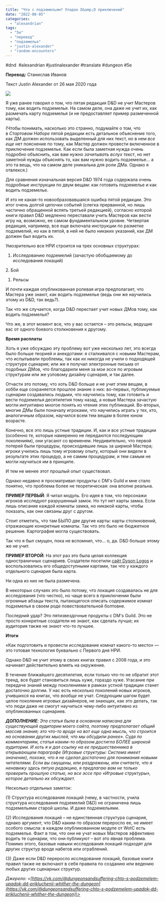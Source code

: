 ```yaml
---
title: "Что с подземельем? Упадок D&amp;D приключений"
date: "2022-08-05"
categories: 
  - "alexandrian"
tags: 
  - "5e"
  - "перевод"
  - "подземелье"
  - "justin-alexander"
  - "random-encounters"
---
```


#dnd  #alexandrian #justinalexander #translate #dungeon #5e

**Перевод:** Станислав Иванов

Текст Justin Alexander от 26 мая 2020 года

![](images/ba4cd-072422_0639_1.png)

Я уже ранее говорил о том, что пятая редакция D&D не учит Мастеров тому, как водить подземелья. На самом деле, она даже не учит их, как размечать карту подземелья (и не предоставляет пример размеченной карты).

(Чтобы понимать, насколько это странно, подумайте о том, что в _Стартовом Наборе_ пятой редакции есть детальное объяснение того, как ДМ должен использовать выделенный для них текст, но в нем _все еще_ нет пояснение по тому, как Мастер должен провести включенное в приключение подземелье. Как если была заметная нужда очень подробно объяснить, как вам нужно _зачитывать вслух текст_, но нет заметной нужды объяснять то, как вам нужно водить подземелье… а это та вещь, что на самом деле уникальна для роли ДМа. Однако я отвлекся.)

Для сравнения изначальная версия D&D 1974 года содержала очень подробные инструкции по двум вещам: как готовить подземелье и как водить подземелье.

И это не какая-то новообразовавшаяся ошибка пятой редакции. Это итог очень долгой цепочки событий (слегка прерванной, но лишь частично обращенной вспять третьей редакцией), согласно которой книги правил D&D медленно переставали учить Мастеров как вести игру на, возможно, ее самом фундаментальном уровне. Четвертая редакция, например, все еще включала инструкции по разметке подземелий, но как в пятой, в ней не было никаких указаний, как ДМ должен был водить их.

Умозрительно все НРИ строится на трех основных структурах:

1. Исследованию подземелий (зачастую обобщаемому до исследования локаций)

2\. Бой

1. Рельсы

И почти каждая опубликованная ролевая игра предполагает, что Мастера уже знают, как водить подземелье (ведь они же научились этому из D&D, так ведь?).

Так что же случается, когда D&D перестает учит новых ДМов тому, как водить подземелья?

Что же, в этот момент все, что у вас остается – это рельсы, ведущие вас от одного боевого столкновения к другому.

**Время расплаты**

Хоть я уже обсуждаю эту проблему вот уже несколько лет, это всегда было больше теорией и анекдотами: я сталкивался с новыми Мастерам, что испытывали проблемы, так как их никогда не учили о подходящей структуре сценария; или же я получал электронные письма от подобных ДМов, что благодарили меня за мои эссе по игровым структурам или же узловому дизайну сценария, и так далее.

Отчасти это потому, что хоть D&D больше и не учит этим вещам, в хобби еще сохраняется прошлое знание о них: во-первых, публикуемые сценарии создавались людьми, что научились тому, как готовить и вести подземелья десятилетия тому назад, а новые Мастера зачастую могли интуитивно многое понять из чтения этих публикаций. Во-вторых, многие ДМы были поначалу игроками, что научились играть у тех, кто, аналогичным образом, научился всем тем вещам в более юном возрасте.

Конечно, все это лишь устные традиции. И, как и все устные традиции (особенно те, которые намеренно не передаются последующим поколениям), они угасают со временем. Неудивительно, что первой потерей были процедуры, происходившие лишь за ширмой Мастера; игроки учились лишь тому игровому опыту, который они видели в результате этих процедур, а не самим процедурам, и тем самым не могли научиться им в принципе.

И тем не менее этот прошлый опыт существовал.

Однако недавно я просматривал продукты с DM's Guild и мне стало понятно, что проблема более не теоретическая: она вполне реальна.

**ПРИМЕР ПЕРВЫЙ**: Я читал модуль. Его идея в том, что персонажи игроков исследуют разрушенный замок. Но тут нет карты замка. Если лишь описание каждой комнаты замка, но никакой карты, чтобы показать, как они связаны друг с другом.

Стоит отметить, что там БЫЛО две другие карты: карты столкновений, отражающие конкретные комнаты. Так что это было не бюджетное решение. Картография могла существовать.

Так что я был смущен, пока не вспомнил, что… о, да. D&D больше этому же не учит.

**ПРИМЕР ВТОРОЙ**: На этот раз это была целая коллекция одностраничных сценариев. Создатели посетили [сайт Dyson Logos](https://vk.com/away.php?to=https%3A%2F%2Fdysonlogos.blog%2F&cc_key=) и воспользовались его общедоступными картами, так что у каждого отдельного сценария была карта.

Ни одна из них не была размечена.

В некоторых случаях это было потому, что локация создавалась не для исследования (что честно), но чаще всего в приключении были огромные абзацы текста, пытающегося описать содержимое комнат подземелья в своем роде повествовательной болтовне.

Последний удар? Это пятизвездочные продукты с DM's Guild. Это не просто конкретные создатели не знают, как сделать лучше; их аудитория также не знают что-то лучшее.

**Итоги**

«Как подготовить и провести исследование комнат какого-то место» — это готовая технология буквально с Первого дня НРИ.

Однако D&D не учит этому в своих книгах правил с 2008 года, и это начинает действительно влиять на окружение.

В течение ближайшего десятилетия, если только что-то не обратит этот тренд, все будет становиться лишь хуже, гораздо хуже. Угасание при передаче знаний между поколениями в рамках устной традиции станет достаточно долгим. У нас есть несколько поколений новых игроков, учившихся на книгах, что _вообще_ не учат. Следующим шагом будет целое поколение игровых дизайнеров, не знающих, как это делать, так что люди даже не смогут научиться чему-либо интуитивно из опубликованных сценариев.

_**ДОПОЛНЕНИЕ**: Эта статья была в основном написана для существующей аудитории моего сайта, поэтому предполагает общий массив знания; это что-то вроде «а вот еще одна мысль, что строится на основании других мыслей, что мы обсудили ранее». Судя по комментариям, статья каким-то образом достигла БОЛЕЕ широкой аудитории. И хоть я и дал ссылку на ее предшественника в открывающем параграфе (Игровые структуры: Система имеет значение), похоже, что я не сделал достаточно для понимания новыми читателями. Если вы смущены, или раздражены, или считаете, что я ненавижу здесь пятую редакцию, я предлагаю вам не только проверить прошлую статью, но все эссе про «Игровые структуры», которое детально их обсуждает._

Несколько отдельных заметок:

(1) Структура исследования локаций (чему, в частности, учила структура исследования подземелий D&D) не ограничена лишь подземельями старой школы. И даже подземельями.

(2) Исследования локаций – не единственная структура сценария, однако аргумент, что D&D каким-то образом переросло ее, не имеет особого смысла: в каждом опубликованном модуле от WotC есть подземелье. Факт в том, что они не учат новых Мастеров эффективно водить те сценарии, что они публикуют – вот это явная проблема. Помимо этого, базовые навыки исследования локаций подходят для других структур вроде набегов или ограблений.

(3) Даже если D&D переросло исследование локаций, базовые книги правил также не включают в себя правила по созданию или ведению любых других сценарных структур.

_Джерело: <[https://vk.com/@dungeonsandsuffering-chto-s-podzemelem-upadok-dd-prikluchenii-whither-the-dungeon](https://vk.com/@dungeonsandsuffering-chto-s-podzemelem-upadok-dd-prikluchenii-whither-the-dungeon)\>_
